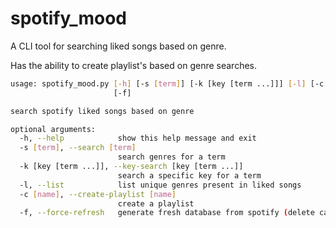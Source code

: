 # spotify_mood

A CLI tool for searching liked songs based on genre.

Has the ability to create playlist's based on genre searches.

```bash
usage: spotify_mood.py [-h] [-s [term]] [-k [key [term ...]]] [-l] [-c [name]]
                       [-f]

search spotify liked songs based on genre

optional arguments:
  -h, --help            show this help message and exit
  -s [term], --search [term]
                        search genres for a term
  -k [key [term ...]], --key-search [key [term ...]]
                        search a specific key for a term
  -l, --list            list unique genres present in liked songs
  -c [name], --create-playlist [name]
                        create a playlist
  -f, --force-refresh   generate fresh database from spotify (delete cache)
```


